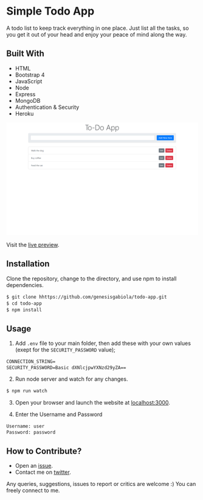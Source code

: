 # Simple Todo App

A todo list to keep track everything in one place. Just list all the tasks, so you get it out of your head and enjoy your peace of mind along the way.


## Built With

- HTML
- Bootstrap 4
- JavaScript
- Node
- Express
- MongoDB
- Authentication & Security
- Heroku

![TodoApp Screenshot](public/img/screenshot.png "TodoApp Screenshot")

Visit the [live preview](https://fullstack-todo-application.herokuapp.com/).


## Installation

Clone the repository, change to the directory, and use npm to install dependencies.

```sh
$ git clone hhttps://github.com/genesisgabiola/todo-app.git
$ cd todo-app
$ npm install
```


## Usage

1. Add `.env` file to your main folder, then add these with your own values (exept for the `SECURITY_PASSWORD` value);

```
CONNECTION_STRING=
SECURITY_PASSWORD=Basic dXNlcjpwYXNzd29yZA==
```

2. Run node server and watch for any changes.

```sh
$ npm run watch
```

3. Open your browser and launch the website at [localhost:3000](https://localhost:3000).

4. Enter the Username and Password

```
Username: user
Password: password
```


## How to Contribute?

- Open an [issue](https://github.com/genesisgabiola/todo-app/issues).
- Contact me on [twitter](http://twitter.com/genesisgabiola).

Any queries, suggestions, issues to report or critics are welcome :) You can freely connect to me.
